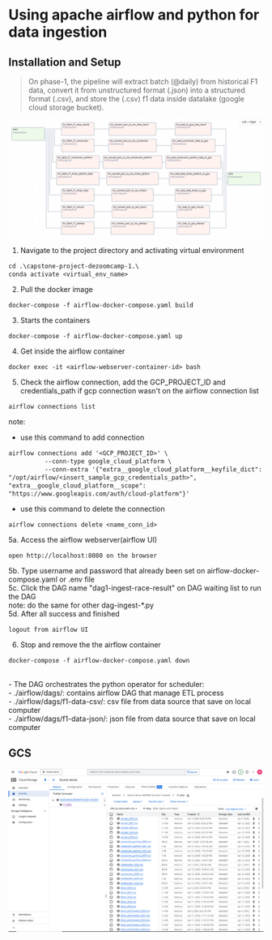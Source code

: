 # Using apache airflow and python for data ingestion 
## Installation and Setup
> On phase-1, the pipeline will extract batch (@daily) from historical F1 data, convert it from unstructured format (.json) into a structured format (.csv), and store the (.csv) f1 data inside datalake (google cloud storage bucket).

![alt text](https://github.com/abliskan/capstone-project-dezoomcamp-1/blob/main/assets/SS-Extract-all-Graph-airflow.PNG)

1. Navigate to the project directory and activating virtual environment
```
cd .\capstone-project-dezoomcamp-1.\
conda activate <virtual_env_name>
```

2. Pull the docker image
```
docker-compose -f airflow-docker-compose.yaml build
```

3. Starts the containers 
```
docker-compose -f airflow-docker-compose.yaml up
```

4. Get inside the airflow container
```
docker exec -it <airflow-webserver-container-id> bash
```

5. Check the airflow connection, add the GCP_PROJECT_ID and credentials_path if gcp connection wasn't on the airflow connection list
```
airflow connections list
```

note: <br>
- use this command to add connection
```
airflow connections add '<GCP_PROJECT_ID>' \
          --conn-type google_cloud_platform \
          --conn-extra '{"extra__google_cloud_platform__keyfile_dict": "/opt/airflow/<insert_sample_gcp_credentials_path>", "extra__google_cloud_platform__scope": "https://www.googleapis.com/auth/cloud-platform"}'
```

- use this command to delete the connection
```
airflow connections delete <name_conn_id>
```

5a. Access the airflow webserver(airflow UI)
```
open http://localhost:8080 on the browser
```

5b. Type username and password that already been set on airflow-docker-compose.yaml or .env file <br>
5c. Click the DAG name "dag1-ingest-race-result" on DAG waiting list to run the DAG <br>
note: do the same for other dag-ingest-*.py <br>
5d. After all success and finished
```
logout from airflow UI
```

6. Stop and remove the the airflow container
```
docker-compose -f airflow-docker-compose.yaml down
```
<br>
- The DAG orchestrates the python operator for scheduler: <br>
	- ./airflow/dags/: contains airflow DAG that manage ETL process <br>
	- ./airflow/dags/f1-data-csv/: csv file from data source that save on local computer <br>
	- ./airflow/dags/f1-data-json/: json file from data source that save on local computer

## GCS
![alt text](https://github.com/abliskan/capstone-project-dezoomcamp-1/blob/main/assets/GCP-F1-ALL-DATA-2020-2024-1.PNG)
